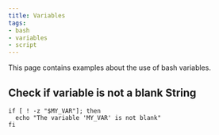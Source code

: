 ```yaml
---
title: Variables
tags:
- bash
- variables
- script
---
```


This page contains examples about the use of bash variables.
<!--more-->

## Check if variable is not a blank String

```shell
if [ ! -z "$MY_VAR"]; then
  echo "The variable 'MY_VAR' is not blank"
fi
```